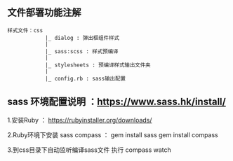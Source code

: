 ## 文件部署功能注解
	样式文件：css 
				|_ dialog : 弹出框组件样式
				|			
				|_ sass:scss : 样式预编译
				|
				|_ stylesheets : 预编译样式输出文件夹
				|
				|_ config.rb : sass输出配置


## sass 环境配置说明 ：https://www.sass.hk/install/


1.安装Ruby ： https://rubyinstaller.org/downloads/

2.Ruby环境下安装 sass compass ：	gem install sass
									gem install compass

3.到css目录下自动监听编译sass文件 执行 compass watch 